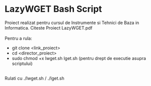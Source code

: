 # LazyWGET Bash Script
Proiect realizat pentru cursul de Instrumente si Tehnici de Baza in Informatica. Citeste Proiect LazyWGET.pdf
<br>
<br>
Pentru a rula:
 - git clone <link_proiect>
 - cd <director_proiect>
 - sudo chmod +x lwget.sh lget.sh (pentru drept de executie asupra scriptului)
<br>
Rulati cu ./lwget.sh / ./lget.sh
